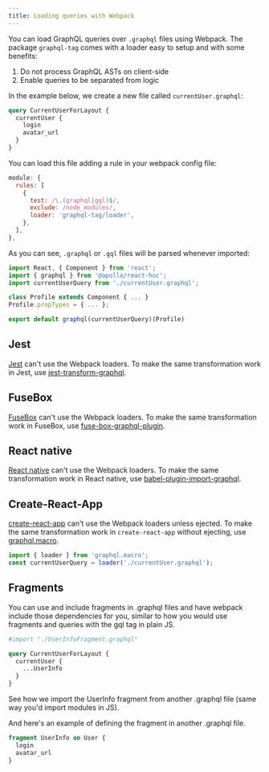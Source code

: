 ```yaml
---
title: Loading queries with Webpack
---
```


You can load GraphQL queries over `.graphql` files using Webpack. The package `graphql-tag` comes with a loader easy to setup and with some benefits:

1. Do not process GraphQL ASTs on client-side
2. Enable queries to be separated from logic

In the example below, we create a new file called `currentUser.graphql`:

```graphql
query CurrentUserForLayout {
  currentUser {
    login
    avatar_url
  }
}
```

You can load this file adding a rule in your webpack config file:

```js
module: {
  rules: [
    {
      test: /\.(graphql|gql)$/,
      exclude: /node_modules/,
      loader: 'graphql-tag/loader',
    },
  ],
},
```

As you can see, `.graphql` or `.gql` files will be parsed whenever imported:

```js
import React, { Component } from 'react';
import { graphql } from '@apollo/react-hoc';
import currentUserQuery from './currentUser.graphql';

class Profile extends Component { ... }
Profile.propTypes = { ... };

export default graphql(currentUserQuery)(Profile)
```

## Jest

[Jest](https://facebook.github.io/jest/) can't use the Webpack loaders. To make the same transformation work in Jest, use [jest-transform-graphql](https://github.com/remind101/jest-transform-graphql).

## FuseBox

[FuseBox](http://fuse-box.org) can't use the Webpack loaders. To make the same transformation work in FuseBox, use [fuse-box-graphql-plugin](https://github.com/otothea/fuse-box-graphql-plugin).

## React native

[React native](https://facebook.github.io/react-native/) can't use the Webpack loaders. To make the same transformation work in React native, use [babel-plugin-import-graphql](https://github.com/detrohutt/babel-plugin-import-graphql).

## Create-React-App

[create-react-app](https://github.com/facebook/create-react-app/) can't use the Webpack loaders unless ejected. To make the same transformation work in `create-react-app` without ejecting, use [graphql.macro](https://github.com/evenchange4/graphql.macro).

```javascript
import { loader } from 'graphql.macro';
const currentUserQuery = loader('./currentUser.graphql');
```

## Fragments

You can use and include fragments in .graphql files and have webpack include those dependencies for you, similar to how you would use fragments and queries with the gql tag in plain JS.

```graphql
#import "./UserInfoFragment.graphql"

query CurrentUserForLayout {
  currentUser {
    ...UserInfo
  }
}
```

See how we import the UserInfo fragment from another .graphql file (same way you'd import modules in JS).

And here's an example of defining the fragment in another .graphql file.

```graphql
fragment UserInfo on User {
  login
  avatar_url
}
```
